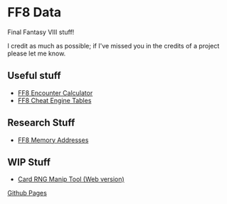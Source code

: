 # FF8 Data

Final Fantasy VIII stuff!

I credit as much as possible; if I've missed you in the credits of a project please let me know.

## Useful stuff
* [FF8 Encounter Calculator](./EncounterCalculator)
* [FF8 Cheat Engine Tables](https://github.com/brofar/ff8/releases)

## Research Stuff
* [FF8 Memory Addresses](https://github.com/brofar/ff8/tree/main/Memory%20Addresses)

## WIP Stuff
* [Card RNG Manip Tool (Web version)](./Manip-HTML)

[Github Pages](https://brofar.github.io/ff8)
